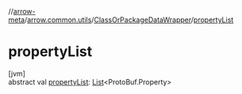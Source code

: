 //[arrow-meta](../../../index.md)/[arrow.common.utils](../index.md)/[ClassOrPackageDataWrapper](index.md)/[propertyList](property-list.md)

# propertyList

[jvm]\
abstract val [propertyList](property-list.md): [List](https://kotlinlang.org/api/latest/jvm/stdlib/kotlin.collections/-list/index.html)&lt;ProtoBuf.Property&gt;
